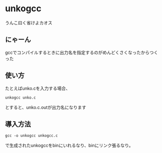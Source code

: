 # unkogcc
うんこ曰く省けよカオス

## にゃーん
gccでコンパイルするときに出力名を指定するのがめんどくさくなったからつくった

## 使い方
たとえばunko.cを入力する場合、

```
unkogcc unko.c
```

とすると、unko.c.outが出力名になります

## 導入方法

```
gcc -o unkogcc unkogcc.c
```

で生成されたunkogccをbinにいれるなり、binにリンク張るなり。
